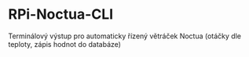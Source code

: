 # RPi-Noctua-CLI
Terminálový výstup pro automaticky řízený větráček Noctua (otáčky dle teploty, zápis hodnot do databáze) 
